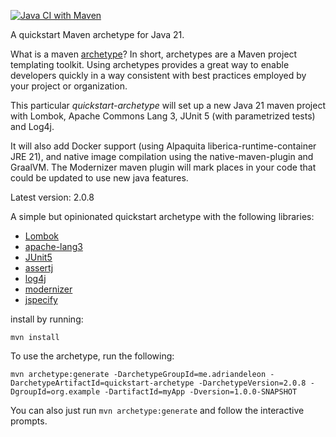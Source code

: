 [![Java CI with Maven](https://github.com/adriandeleon/quickstart-archetype/actions/workflows/maven.yml/badge.svg)](https://github.com/adriandeleon/quickstart-archetype/actions/workflows/maven.yml)

A quickstart Maven archetype for Java 21.

What is a maven [archetype](https://maven.apache.org/guides/introduction/introduction-to-archetypes.html)?
In short, archetypes are a Maven project templating toolkit.
Using archetypes provides a great way
to enable developers quickly in a way consistent with best practices employed by your project or organization.

This particular _quickstart-archetype_ will set up a new Java 21 maven project with Lombok, Apache Commons Lang 3, JUnit 5 (with parametrized tests) and Log4j.

It will also add Docker support (using Alpaquita liberica-runtime-container JRE 21), and native image compilation using the native-maven-plugin and GraalVM. The Modernizer maven plugin will mark places in your code that could be updated to use new java features.

Latest version: 2.0.8

A simple but opinionated quickstart archetype with the following libraries:
* [Lombok](https://projectlombok.org/)
* [apache-lang3](https://commons.apache.org/proper/commons-lang/)
* [JUnit5]( https://junit.org/junit5/)
* [assertj](https://assertj.github.io/doc/)
* [log4j](https://logging.apache.org/log4j/2.x/)
* [modernizer](https://github.com/gaul/modernizer-maven-plugin)
* [jspecify](https://jspecify.dev/)

install by running:
```shell
mvn install
```

To use the archetype, run the following:

```shell
mvn archetype:generate -DarchetypeGroupId=me.adriandeleon -DarchetypeArtifactId=quickstart-archetype -DarchetypeVersion=2.0.8 -DgroupId=org.example -DartifactId=myApp -Dversion=1.0.0-SNAPSHOT
```

You can also just run `mvn archetype:generate` and follow the interactive prompts.